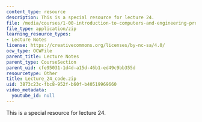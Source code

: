 ```yaml
---
content_type: resource
description: This is a special resource for lecture 24.
file: /media/courses/1-00-introduction-to-computers-and-engineering-problem-solving-spring-2012/3873c23cfbc8952fb60fb40519969660_Lecture_24_code.zip
file_type: application/zip
learning_resource_types:
- Lecture Notes
license: https://creativecommons.org/licenses/by-nc-sa/4.0/
ocw_type: OCWFile
parent_title: Lecture Notes
parent_type: CourseSection
parent_uid: cfe95031-1d4d-a15d-46b1-ed49c9bb355d
resourcetype: Other
title: Lecture_24_code.zip
uid: 3873c23c-fbc8-952f-b60f-b40519969660
video_metadata:
  youtube_id: null
---
```

This is a special resource for lecture 24.